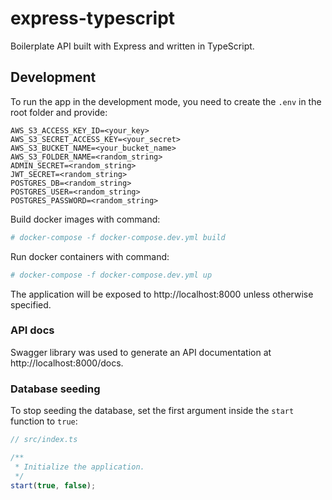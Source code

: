 # express-typescript

Boilerplate API built with Express and written in TypeScript.

## Development

To run the app in the development mode, you need to create the `.env` in the root folder and provide:

```
AWS_S3_ACCESS_KEY_ID=<your_key>
AWS_S3_SECRET_ACCESS_KEY=<your_secret>
AWS_S3_BUCKET_NAME=<your_bucket_name>
AWS_S3_FOLDER_NAME=<random_string>
ADMIN_SECRET=<random_string>
JWT_SECRET=<random_string>
POSTGRES_DB=<random_string>
POSTGRES_USER=<random_string>
POSTGRES_PASSWORD=<random_string>
```

Build docker images with command:

```bash
# docker-compose -f docker-compose.dev.yml build
```

Run docker containers with command:

```bash
# docker-compose -f docker-compose.dev.yml up
```

The application will be exposed to http://localhost:8000 unless otherwise specified.

### API docs

Swagger library was used to generate an API documentation at http://localhost:8000/docs.

### Database seeding

To stop seeding the database, set the first argument inside the `start` function to `true`:

```typescript
// src/index.ts

/**
 * Initialize the application.
 */
start(true, false);
```
